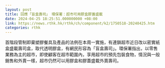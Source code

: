 ```yaml
---
layout: post
title: 回應「盲盒壽司」　環保署：超市可用膠盒膠蓋盛載
date: 2024-04-25 18:25:51.000000000 +08:00
link: https://news.rthk.hk/rthk/ch/component/k2/1750518-20240425.htm
categories: rthk
---
```


首階段管制即棄塑膠餐具及產品的法例在本周一實施，有連鎖超市近日改以密實紙盒盛載壽司盒，取代透明膠盒，有網民形容為「盲盒壽司」。環保署指出，以零售業務為主的超市，即使顧客在超市範圍內，享用超市的預先包裝食物，情況與一般銷售和外賣一樣，超市仍然可以用膠盒和膠蓋盛載外賣壽司。
